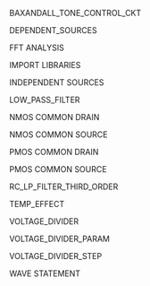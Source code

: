 BAXANDALL_TONE_CONTROL_CKT

DEPENDENT_SOURCES

FFT ANALYSIS

IMPORT LIBRARIES

INDEPENDENT SOURCES

LOW_PASS_FILTER

NMOS COMMON DRAIN

NMOS COMMON SOURCE

PMOS COMMON DRAIN

PMOS COMMON SOURCE

RC_LP_FILTER_THIRD_ORDER

TEMP_EFFECT

VOLTAGE_DIVIDER

VOLTAGE_DIVIDER_PARAM

VOLTAGE_DIVIDER_STEP

WAVE STATEMENT
